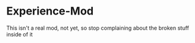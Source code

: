 # Experience-Mod
This isn't a real mod, not yet, so stop complaining about the broken stuff inside of it
